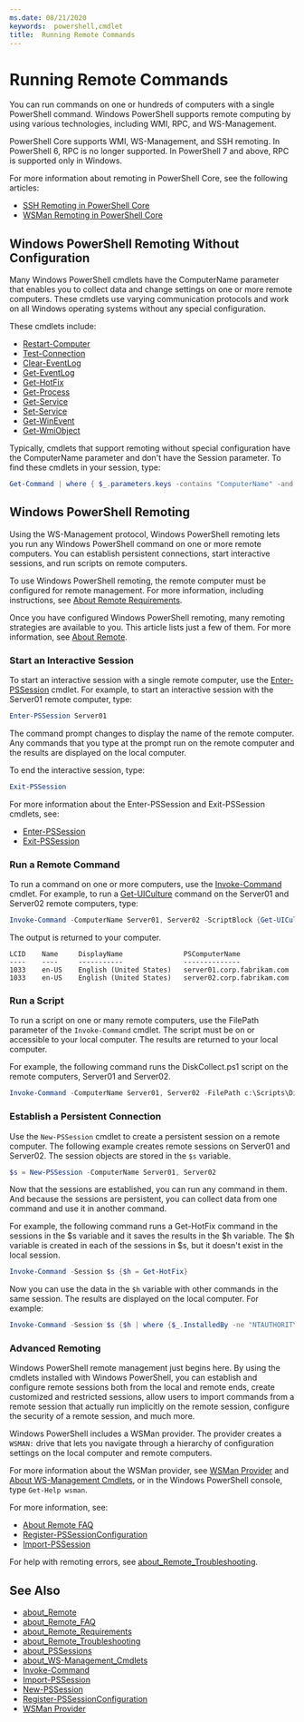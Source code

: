 ```yaml
---
ms.date: 08/21/2020
keywords:  powershell,cmdlet
title:  Running Remote Commands
---
```

# Running Remote Commands

You can run commands on one or hundreds of computers with a single PowerShell command. Windows
PowerShell supports remote computing by using various technologies, including WMI, RPC, and
WS-Management.

PowerShell Core supports WMI, WS-Management, and SSH remoting. In PowerShell 6, RPC is no longer
supported. In PowerShell 7 and above, RPC is supported only in Windows.

For more information about remoting in PowerShell Core, see the following articles:

- [SSH Remoting in PowerShell Core][ssh-remoting]
- [WSMan Remoting in PowerShell Core][wsman-remoting]

## Windows PowerShell Remoting Without Configuration

Many Windows PowerShell cmdlets have the ComputerName parameter that enables you to collect data and
change settings on one or more remote computers. These cmdlets use varying communication protocols
and work on all Windows operating systems without any special configuration.

These cmdlets include:

- [Restart-Computer](/powershell/module/microsoft.powershell.management/restart-computer)
- [Test-Connection](/powershell/module/microsoft.powershell.management/test-connection)
- [Clear-EventLog](/powershell/module/microsoft.powershell.management/clear-eventlog)
- [Get-EventLog](/powershell/module/microsoft.powershell.management/get-eventlog)
- [Get-HotFix](/powershell/module/microsoft.powershell.management/get-hotfix)
- [Get-Process](/powershell/module/microsoft.powershell.management/get-process)
- [Get-Service](/powershell/module/microsoft.powershell.management/get-service)
- [Set-Service](/powershell/module/microsoft.powershell.management/set-service)
- [Get-WinEvent](/powershell/module/microsoft.powershell.diagnostics/get-winevent)
- [Get-WmiObject](/powershell/module/microsoft.powershell.management/get-wmiobject)

Typically, cmdlets that support remoting without special configuration have the ComputerName
parameter and don't have the Session parameter. To find these cmdlets in your session, type:

```powershell
Get-Command | where { $_.parameters.keys -contains "ComputerName" -and $_.parameters.keys -notcontains "Session"}
```

## Windows PowerShell Remoting

Using the WS-Management protocol, Windows PowerShell remoting lets you run any Windows PowerShell
command on one or more remote computers. You can establish persistent connections, start interactive
sessions, and run scripts on remote computers.

To use Windows PowerShell remoting, the remote computer must be configured for remote management.
For more information, including instructions, see [About Remote Requirements](/powershell/module/microsoft.powershell.core/about/about_remote_requirements).

Once you have configured Windows PowerShell remoting, many remoting strategies are available to you.
This article lists just a few of them. For more information, see [About Remote](/powershell/module/microsoft.powershell.core/about/about_remote).

### Start an Interactive Session

To start an interactive session with a single remote computer, use the [Enter-PSSession](/powershell/module/microsoft.powershell.core/enter-pssession)
cmdlet. For example, to start an interactive session with the Server01 remote computer, type:

```powershell
Enter-PSSession Server01
```

The command prompt changes to display the name of the remote computer. Any commands that you type at
the prompt run on the remote computer and the results are displayed on the local computer.

To end the interactive session, type:

```powershell
Exit-PSSession
```

For more information about the Enter-PSSession and Exit-PSSession cmdlets, see:

- [Enter-PSSession](/powershell/module/microsoft.powershell.core/enter-pssession)
- [Exit-PSSession](/powershell/module/microsoft.powershell.core/exit-pssession)

### Run a Remote Command

To run a command on one or more computers, use the [Invoke-Command](/powershell/module/microsoft.powershell.core/invoke-command)
cmdlet. For example, to run a [Get-UICulture](/powershell/module/microsoft.powershell.utility/get-uiculture)
command on the Server01 and Server02 remote computers, type:

```powershell
Invoke-Command -ComputerName Server01, Server02 -ScriptBlock {Get-UICulture}
```

The output is returned to your computer.

```output
LCID    Name     DisplayName               PSComputerName
----    ----     -----------               --------------
1033    en-US    English (United States)   server01.corp.fabrikam.com
1033    en-US    English (United States)   server02.corp.fabrikam.com
```

### Run a Script

To run a script on one or many remote computers, use the FilePath parameter of the `Invoke-Command`
cmdlet. The script must be on or accessible to your local computer. The results are returned to your
local computer.

For example, the following command runs the DiskCollect.ps1 script on the remote computers, Server01
and Server02.

```powershell
Invoke-Command -ComputerName Server01, Server02 -FilePath c:\Scripts\DiskCollect.ps1
```

### Establish a Persistent Connection

Use the `New-PSSession` cmdlet to create a persistent session on a remote computer. The following
example creates remote sessions on Server01 and Server02. The session objects are stored in the `$s`
variable.

```powershell
$s = New-PSSession -ComputerName Server01, Server02
```

Now that the sessions are established, you can run any command in them. And because the sessions are
persistent, you can collect data from one command and use it in another command.

For example, the following command runs a Get-HotFix command in the sessions in the $s variable and
it saves the results in the $h variable. The $h variable is created in each of the sessions in $s,
but it doesn't exist in the local session.

```powershell
Invoke-Command -Session $s {$h = Get-HotFix}
```

Now you can use the data in the `$h` variable with other commands in the same session. The results
are displayed on the local computer. For example:

```powershell
Invoke-Command -Session $s {$h | where {$_.InstalledBy -ne "NTAUTHORITY\SYSTEM"}}
```

### Advanced Remoting

Windows PowerShell remote management just begins here. By using the cmdlets installed with Windows
PowerShell, you can establish and configure remote sessions both from the local and remote ends,
create customized and restricted sessions, allow users to import commands from a remote session that
actually run implicitly on the remote session, configure the security of a remote session, and much
more.

Windows PowerShell includes a WSMan provider. The provider creates a `WSMAN:` drive that lets you
navigate through a hierarchy of configuration settings on the local computer and remote computers.

For more information about the WSMan provider, see
[WSMan Provider](https://technet.microsoft.com/library/dd819476.aspx) and
[About WS-Management Cmdlets](/previous-versions//dd819481(v=technet.10)), or in the Windows
PowerShell console, type `Get-Help wsman`.

For more information, see:

- [About Remote FAQ](https://technet.microsoft.com/library/dd315359.aspx)
- [Register-PSSessionConfiguration](https://go.microsoft.com/fwlink/?LinkId=821508)
- [Import-PSSession](https://go.microsoft.com/fwlink/?LinkId=821821)

For help with remoting errors, see [about_Remote_Troubleshooting](https://technet.microsoft.com/library/dd347642.aspx).

## See Also

- [about_Remote](https://technet.microsoft.com/library/9b4a5c87-9162-4adf-bdfe-fbc80b9b8970)
- [about_Remote_FAQ](https://technet.microsoft.com/library/e23702fd-9415-4a98-9975-390a4d3adc42)
- [about_Remote_Requirements](https://technet.microsoft.com/library/da213949-134c-4741-b307-81f4492ba1bd)
- [about_Remote_Troubleshooting](https://technet.microsoft.com/library/2f890148-8578-49ed-85ea-79a489dd6317)
- [about_PSSessions](https://technet.microsoft.com/library/7a9b4e0e-fa1b-47b0-92f6-6e2995d70acb)
- [about_WS-Management_Cmdlets](https://technet.microsoft.com/library/6ed3370a-ea10-45a5-9493-696aeace27ed)
- [Invoke-Command](/powershell/module/microsoft.powershell.core/invoke-command)
- [Import-PSSession](https://go.microsoft.com/fwlink/?LinkId=821821)
- [New-PSSession](https://go.microsoft.com/fwlink/?LinkId=821498)
- [Register-PSSessionConfiguration](https://go.microsoft.com/fwlink/?LinkId=821508)
- [WSMan Provider](https://technet.microsoft.com/library/66fe1241-e08f-49ca-832f-a84c33ca8735)

[wsman-remoting]: WSMan-Remoting-in-PowerShell-Core.md
[ssh-remoting]: SSH-Remoting-in-PowerShell-Core.md
